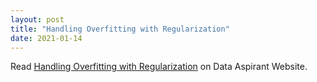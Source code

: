 ```yaml
---
layout: post
title: "Handling Overfitting with Regularization"
date: 2021-01-14
---
```


Read [Handling Overfitting with Regularization](https://dataaspirant.com/handle-overfitting-with-regularization/) on Data Aspirant Website.